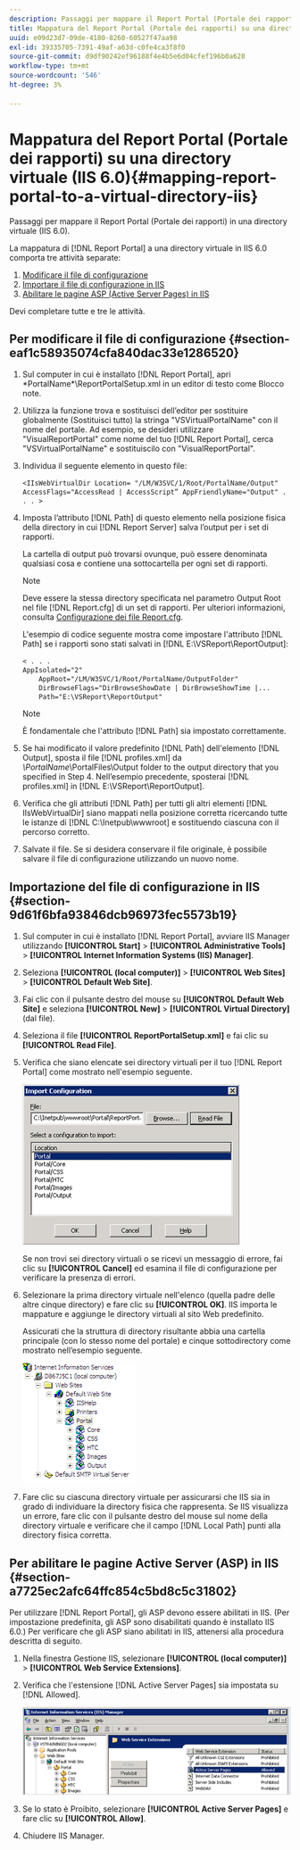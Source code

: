 ```yaml
---
description: Passaggi per mappare il Report Portal (Portale dei rapporti) in una directory virtuale (IIS 6.0).
title: Mappatura del Report Portal (Portale dei rapporti) su una directory virtuale (IIS 6.0)
uuid: e09d23d7-09de-4180-8260-60527f47aa98
exl-id: 39335705-7391-49af-a63d-c0fe4ca3f8f0
source-git-commit: d9df90242ef96188f4e4b5e6d04cfef196b0a628
workflow-type: tm+mt
source-wordcount: '546'
ht-degree: 3%

---
```


# Mappatura del Report Portal (Portale dei rapporti) su una directory virtuale (IIS 6.0){#mapping-report-portal-to-a-virtual-directory-iis}

Passaggi per mappare il Report Portal (Portale dei rapporti) in una directory virtuale (IIS 6.0).

La mappatura di [!DNL Report Portal] a una directory virtuale in IIS 6.0 comporta tre attività separate:

1. [Modificare il file di configurazione](../../../../home/c-rpt-oview/c-install-rpt-port/c-virtual-dir/c-map-rpt-port-vdir-6.md#section-eaf1c58935074cfa840dac33e1286520)
1. [Importare il file di configurazione in IIS](../../../../home/c-rpt-oview/c-install-rpt-port/c-virtual-dir/c-map-rpt-port-vdir-6.md#section-9d61f6bfa93846dcb96973fec5573b19)
1. [Abilitare le pagine ASP (Active Server Pages) in IIS](../../../../home/c-rpt-oview/c-install-rpt-port/c-virtual-dir/c-map-rpt-port-vdir-6.md#section-a7725ec2afc64ffc854c5bd8c5c31802)

Devi completare tutte e tre le attività.

## Per modificare il file di configurazione {#section-eaf1c58935074cfa840dac33e1286520}

1. Sul computer in cui è installato [!DNL Report Portal], apri \*PortalName*\ReportPortalSetup.xml in un editor di testo come Blocco note.

1. Utilizza la funzione trova e sostituisci dell’editor per sostituire globalmente (Sostituisci tutto) la stringa &quot;VSVirtualPortalName&quot; con il nome del portale. Ad esempio, se desideri utilizzare &quot;VisualReportPortal&quot; come nome del tuo [!DNL Report Portal], cerca &quot;VSVirtualPortalName&quot; e sostituiscilo con &quot;VisualReportPortal&quot;.
1. Individua il seguente elemento in questo file:

   ```
   <IIsWebVirtualDir Location= "/LM/W3SVC/1/Root/PortalName/Output" AccessFlags="AccessRead | AccessScript” AppFriendlyName="Output" . . . >
   ```

1. Imposta l’attributo [!DNL Path] di questo elemento nella posizione fisica della directory in cui [!DNL Report Server] salva l’output per i set di rapporti.

   La cartella di output può trovarsi ovunque, può essere denominata qualsiasi cosa e contiene una sottocartella per ogni set di rapporti.

   >[!NOTE]
   >
   >Deve essere la stessa directory specificata nel parametro Output Root nel file [!DNL Report.cfg] di un set di rapporti. Per ulteriori informazioni, consulta [Configurazione dei file Report.cfg](../../../../home/c-rpt-oview/c-admin-rpt/c-config-rpt-files.md#concept-cf4b95344fcb4c8c877db91e5f1d345d).

   L&#39;esempio di codice seguente mostra come impostare l&#39;attributo [!DNL Path] se i rapporti sono stati salvati in [!DNL E:\VSReport\ReportOutput]:

   ```
   < . . . 
   AppIsolated="2" 
       AppRoot="/LM/W3SVC/1/Root/PortalName/OutputFolder" 
       DirBrowseFlags="DirBrowseShowDate | DirBrowseShowTime |...  
       Path="E:\VSReport\ReportOutput"
   ```

   >[!NOTE]
   >
   >È fondamentale che l&#39;attributo [!DNL Path] sia impostato correttamente.

1. Se hai modificato il valore predefinito [!DNL Path] dell&#39;elemento [!DNL Output], sposta il file [!DNL profiles.xml] da *\PortalName*\PortalFiles\Output folder to the output directory that you specified in Step 4. Nell’esempio precedente, sposterai [!DNL profiles.xml] in [!DNL E:\VSReport\ReportOutput].

1. Verifica che gli attributi [!DNL Path] per tutti gli altri elementi [!DNL IIsWebVirtualDir] siano mappati nella posizione corretta ricercando tutte le istanze di [!DNL C:\Inetpub\wwwroot] e sostituendo ciascuna con il percorso corretto.

1. Salvate il file. Se si desidera conservare il file originale, è possibile salvare il file di configurazione utilizzando un nuovo nome.

## Importazione del file di configurazione in IIS {#section-9d61f6bfa93846dcb96973fec5573b19}

1. Sul computer in cui è installato [!DNL Report Portal], avviare IIS Manager utilizzando **[!UICONTROL Start]** > **[!UICONTROL Administrative Tools]** > **[!UICONTROL Internet Information Systems (IIS) Manager]**.

1. Seleziona **[!UICONTROL (local computer)]** > **[!UICONTROL Web Sites]** > **[!UICONTROL Default Web Site]**.

1. Fai clic con il pulsante destro del mouse su **[!UICONTROL Default Web Site]** e seleziona **[!UICONTROL New]** > **[!UICONTROL Virtual Directory]** (dal file).

1. Seleziona il file **[!UICONTROL ReportPortalSetup.xml]** e fai clic su **[!UICONTROL Read File]**.

1. Verifica che siano elencate sei directory virtuali per il tuo [!DNL Report Portal] come mostrato nell&#39;esempio seguente.

   ![](assets/rptPort_dia_VirDirs.png)

   Se non trovi sei directory virtuali o se ricevi un messaggio di errore, fai clic su **[!UICONTROL Cancel]** ed esamina il file di configurazione per verificare la presenza di errori.

1. Selezionare la prima directory virtuale nell&#39;elenco (quella padre delle altre cinque directory) e fare clic su **[!UICONTROL OK]**. IIS importa le mappature e aggiunge le directory virtuali al sito Web predefinito.

   Assicurati che la struttura di directory risultante abbia una cartella principale (con lo stesso nome del portale) e cinque sottodirectory come mostrato nell’esempio seguente.

   ![](assets/rptPort_scrn_VirDirs_Installed.png)

1. Fare clic su ciascuna directory virtuale per assicurarsi che IIS sia in grado di individuare la directory fisica che rappresenta. Se IIS visualizza un errore, fare clic con il pulsante destro del mouse sul nome della directory virtuale e verificare che il campo [!DNL Local Path] punti alla directory fisica corretta.

## Per abilitare le pagine Active Server (ASP) in IIS {#section-a7725ec2afc64ffc854c5bd8c5c31802}

Per utilizzare [!DNL Report Portal], gli ASP devono essere abilitati in IIS. (Per impostazione predefinita, gli ASP sono disabilitati quando è installato IIS 6.0.) Per verificare che gli ASP siano abilitati in IIS, attenersi alla procedura descritta di seguito.

1. Nella finestra Gestione IIS, selezionare **[!UICONTROL (local computer)]** > **[!UICONTROL Web Service Extensions]**.
1. Verifica che l&#39;estensione [!DNL Active Server Pages] sia impostata su [!DNL Allowed].

   ![](assets/report_aspenable.png)

1. Se lo stato è Proibito, selezionare **[!UICONTROL Active Server Pages]** e fare clic su **[!UICONTROL Allow]**.
1. Chiudere IIS Manager.
